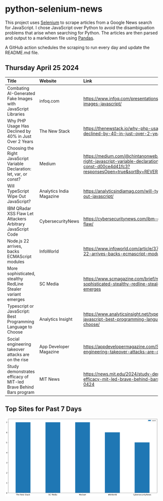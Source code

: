 # python-selenium-news

This project uses [Selenium](https://www.seleniumhq.org/) to scrape articles from a Google News search for JavaScript.
I chose JavaScript over Python to avoid the disambiguation problems that arise when searching for Python.
The articles are then parsed and output to a markdown file using [Pandas](https://pandas.pydata.org/).

A GitHub action schedules the scraping to run every day and update the README.md file.

## Thursday April 25 2024


| Title                                                                   | Website                  | Link                                                                                                                                                      |
|:------------------------------------------------------------------------|:-------------------------|:----------------------------------------------------------------------------------------------------------------------------------------------------------|
| Combating AI-Generated Fake Images with JavaScript Libraries            | infoq.com                | https://www.infoq.com/presentations/ai-fake-images-javascript/                                                                                            |
| Why PHP Usage Has Declined by 40% in Just Over 2 Years                  | The New Stack            | https://thenewstack.io/why-php-usage-has-declined-by-40-in-just-over-2-years/                                                                             |
| Choosing the Right JavaScript Variable Declaration: let, var, or const? | Medium                   | https://medium.com/@chintanonweb/choosing-the-right-javascript-variable-declaration-let-var-or-const-d00ce4d41fc3?responsesOpen=true&sortBy=REVERSE_CHRON |
| Will TypeScript Wipe Out JavaScript?                                    | Analytics India Magazine | https://analyticsindiamag.com/will-typescript-wipe-out-javascript/                                                                                        |
| IBM QRadar XSS Flaw Let Attackers Arbitrary JavaScript Code             | CybersecurityNews        | https://cybersecuritynews.com/ibm-qradar-xss-flaw/                                                                                                        |
| Node.js 22 arrives, backs ECMAScript modules                            | InfoWorld                | https://www.infoworld.com/article/3715283/nodejs-22-arrives-backs-ecmascript-modules.html                                                                 |
| More sophisticated, stealthy RedLine Stealer variant emerges            | SC Media                 | https://www.scmagazine.com/brief/more-sophisticated-stealthy-redline-stealer-variant-emerges                                                              |
| Typescript or JavaScript: Best Programming Language to Choose           | Analytics Insight        | https://www.analyticsinsight.net/typescript-or-javascript-best-programming-language-to-choose/                                                            |
| Social engineering takeover attacks are on the rise                     | App Developer Magazine   | https://appdevelopermagazine.com/Social-engineering-takeover-attacks-are-on-the-rise/                                                                     |
| Study demonstrates efficacy of MIT-led Brave Behind Bars program        | MIT News                 | https://news.mit.edu/2024/study-demonstrates-efficacy-mit-led-brave-behind-bars-program-0424                                                              |
## Top Sites for Past 7 Days

![Graph of Top Sites](https://raw.githubusercontent.com/dan-mba/python-selenium-news/main/last-week.png)
